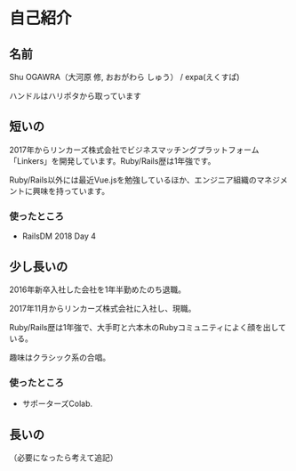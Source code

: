 # 自己紹介
## 名前
Shu OGAWRA（大河原 修, おおがわら しゅう） / expa(えくすぱ)

ハンドルはハリポタから取っています

## 短いの
2017年からリンカーズ株式会社でビジネスマッチングプラットフォーム「Linkers」を開発しています。Ruby/Rails歴は1年強です。

Ruby/Rails以外には最近Vue.jsを勉強しているほか、エンジニア組織のマネジメントに興味を持っています。

### 使ったところ
* RailsDM 2018 Day 4

## 少し長いの
2016年新卒入社した会社を1年半勤めたのち退職。

2017年11月からリンカーズ株式会社に入社し、現職。

Ruby/Rails歴は1年強で、大手町と六本木のRubyコミュニティによく顔を出している。

趣味はクラシック系の合唱。

### 使ったところ
* サポーターズColab.

## 長いの
（必要になったら考えて追記）
